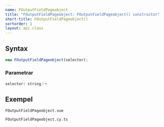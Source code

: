 ```yaml
---
name: FOutputFieldPageobject
title: "FOutputFieldPageobject: FOutputFieldPageobject() constructor"
short-title: FOutputFieldPageobject()
sortorder: 1
layout: api.class
---
```


## Syntax

```ts nocompile nolint
new FOutputFieldPageobject(selector);
```

### Parametrar

`selector: string`
: &ndash;

## Exempel

```import static
FOutputFieldPageobject.vue
```

```import
FOutputFieldPageobject.cy.ts
```
